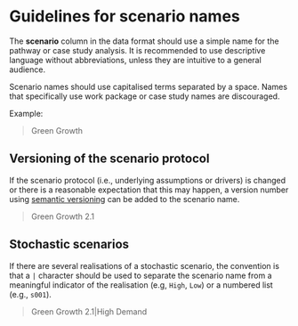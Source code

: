 # Guidelines for scenario names

The **scenario** column in the data format should use a simple name for the
pathway or case study analysis. It is recommended to use descriptive language
without abbreviations, unless they are intuitive to a general audience.

Scenario names should use capitalised terms separated by a space.
Names that specifically use work package or case study names are discouraged.

Example:

> Green Growth

## Versioning of the scenario protocol

If the scenario protocol (i.e., underlying assumptions or drivers) is changed
or there is a reasonable expectation that this may happen,
a version number using [semantic versioning](https://semver.org) can be added
to the scenario name.

> Green Growth 2.1

## Stochastic scenarios

If there are several realisations of a stochastic scenario, the convention
is that a `|` character should be used to separate the scenario name
from a meaningful indicator of the realisation (e.g, `High`, `Low`)
or a numbered list (e.g., `s001`).

> Green Growth 2.1|High Demand
